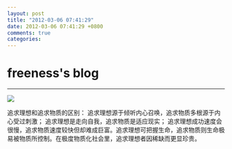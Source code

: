 ```yaml
---
layout: post
title: "2012-03-06 07:41:29"
date: 2012-03-06 07:41:29 +0800
comments: true
categories: 
---
```


# freeness's blog

----------

![](http://okqmqrbgo.bkt.clouddn.com/201203060741291.jpg)

>
追求理想和追求物质的区别：
追求理想源于倾听内心召唤，追求物质多根源于内心受过刺激；
追求理想是走向自我，追求物质是适应现实；
追求理想成功速度会很慢，追求物质速度较快但却难成巨富。追求理想可把握生命，追求物质则生命极易被物质所控制。在极度物质化社会里，追求理想者因稀缺而更显珍贵。